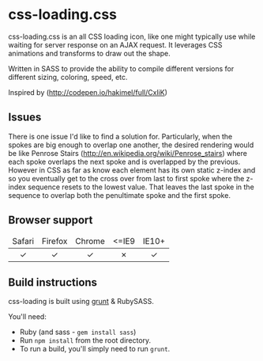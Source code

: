 ﻿# css-loading.css

css-loading.css is an all CSS loading icon, like one might typically use while waiting for server response on an AJAX request. It leverages CSS animations and transforms to draw out the shape.

Written in SASS to provide the ability to compile different versions for different sizing, coloring, speed, etc.

Inspired by (http://codepen.io/hakimel/full/CxliK)

## Issues

There is one issue I'd like to find a solution for. Particularly, when the spokes are big enough to overlap one another, the desired rendering would be like Penrose Stairs (http://en.wikipedia.org/wiki/Penrose_stairs) where each spoke overlaps the next spoke and is overlapped by the previous. However in CSS as far as know each element has its own static z-index and so you eventually get to the cross over from last to first spoke where the z-index sequence resets to the lowest value. That leaves the last spoke in the sequence to overlap both the penultimate spoke and the first spoke.

## Browser support

<table width="100%" style="text-align: center;">
  <thead>
    <tr>
      <td>Safari</td>
      <td>Firefox</td>
      <td>Chrome</td>
      <td>&lt;=IE9</td>
      <td>IE10+</td>
    </tr>
  </thead>
  <tbody>
    <tr>
      <td>&#x2713;</td>
      <td>&#x2713;</td>
      <td>&#x2713;</td>
      <td>&#x2717;</td>
      <td>&#x2713;</td>
    </tr>
  </tbody>
</table>


## Build instructions

css-loading is built using [grunt](http://gruntjs.com) & RubySASS.

You'll need:

* Ruby (and sass - `gem install sass`)
* Run `npm install` from the root directory.
* To run a build, you'll simply need to run `grunt`.
